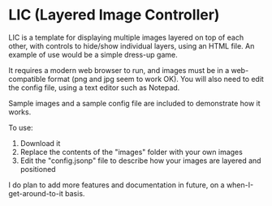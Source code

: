 # LIC (Layered Image Controller)
LIC is a template for displaying multiple images layered on top of each other, with controls to hide/show individual layers, using an HTML file. An example of use would be a simple dress-up game.

It requires a modern web browser to run, and images must be in a web-compatible format (png and jpg seem to work OK). You will also need to edit the config file, using a text editor such as Notepad.

Sample images and a sample config file are included to demonstrate how it works.

To use:

1. Download it
2. Replace the contents of the "images" folder with your own images
3. Edit the "config.jsonp" file to describe how your images are layered and positioned

I do plan to add more features and documentation in future, on a when-I-get-around-to-it basis.
